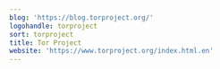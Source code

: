 ```yaml
---
blog: 'https://blog.torproject.org/'
logohandle: torproject
sort: torproject
title: Tor Project
website: 'https://www.torproject.org/index.html.en'
---
```

